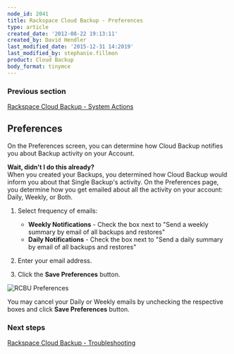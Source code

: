 ```yaml
---
node_id: 2041
title: Rackspace Cloud Backup - Preferences
type: article
created_date: '2012-08-22 19:13:11'
created_by: David Hendler
last_modified_date: '2015-12-31 14:2019'
last_modified_by: stephanie.fillmon
product: Cloud Backup
body_format: tinymce
---
```


### Previous section

[Rackspace Cloud Backup - System
Actions](https://www.rackspace.com/knowledge_center/article/rackspace-cloud-backup-system-actions)

Preferences
-----------

On the Preferences screen, you can determine how Cloud Backup notifies
you about Backup activity on your Account.

**Wait, didn't I do this already?**\
 When you created your Backups, you determined how Cloud Backup would
inform you about that Single Backup's activity. On the Preferences page,
you determine how you get emailed about all the activity on your
account: Daily, Weekly, or Both.

1.  Select frequency of emails:
    -   **Weekly Notifications** - Check the box next to "Send a weekly
        summary by email of all backups and restores"
    -   **Daily Notifications** - Check the box next to "Send a daily
        summary by email of all backups and restores"

2.  Enter your email address.
3.  Click the **Save Preferences** button.

![RCBU
Preferences](http://www.rackspace.com/knowledge_center/sites/default/files/field/image/rcbu_preferences.png)

You may cancel your Daily or Weekly emails by unchecking the respective
boxes and click **Save Preferences** button.

### Next steps

[Rackspace Cloud Backup -
Troubleshooting](http://www.rackspace.com/knowledge_center/article/cloud-backup-troubleshooting)

